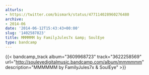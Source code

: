 ```yaml
---
alturls:
- https://twitter.com/bismark/status/477114028960276480
archive:
- 2014-06
date: '2014-06-12T15:43:43+00:00'
slug: '1402587823'
title: MMMMMM by FamilyJules7x &amp; SoulEye
type: bandcamp
---
```


{{< bandcamp_track album="3609968723" track="3622258569" url="http://souleyedigitalmusic.bandcamp.com/album/mmmmmm" description="MMMMMM by FamilyJules7x &amp; SoulEye" >}}

